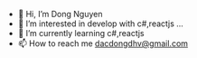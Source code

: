 - 👋 Hi, I’m Dong Nguyen
- 👀 I’m interested in develop with c#,reactjs ...
- 🌱 I’m currently learning c#,reactjs
- 📫 How to reach me dacdongdhv@gmail.com

<!---
dongnguyen248/dongnguyen248 is a ✨ special ✨ repository because its `README.md` (this file) appears on your GitHub profile.
You can click the Preview link to take a look at your changes.
--->
